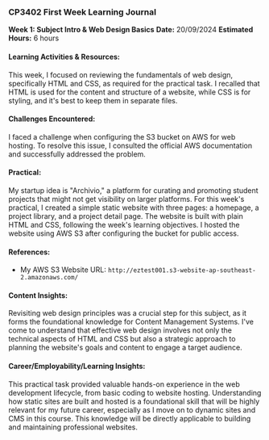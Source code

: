 ### CP3402 First Week Learning Journal

**Week 1: Subject Intro & Web Design Basics**
**Date:** 20/09/2024
**Estimated Hours:** 6 hours

#### **Learning Activities & Resources:**
This week, I focused on reviewing the fundamentals of web design, specifically HTML and CSS, as required for the practical task. I recalled that HTML is used for the content and structure of a website, while CSS is for styling, and it's best to keep them in separate files.

#### **Challenges Encountered:**
I faced a challenge when configuring the S3 bucket on AWS for web hosting. To resolve this issue, I consulted the official AWS documentation and successfully addressed the problem.

#### **Practical:**
My startup idea is "Archivio," a platform for curating and promoting student projects that might not get visibility on larger platforms. For this week's practical, I created a simple static website with three pages: a homepage, a project library, and a project detail page. The website is built with plain HTML and CSS, following the week's learning objectives. I hosted the website using AWS S3 after configuring the bucket for public access.

#### **References:**
* My AWS S3 Website URL: `http://eztest001.s3-website-ap-southeast-2.amazonaws.com/`

#### **Content Insights:**
Revisiting web design principles was a crucial step for this subject, as it forms the foundational knowledge for Content Management Systems. I've come to understand that effective web design involves not only the technical aspects of HTML and CSS but also a strategic approach to planning the website's goals and content to engage a target audience.

#### **Career/Employability/Learning Insights:**
This practical task provided valuable hands-on experience in the web development lifecycle, from basic coding to website hosting. Understanding how static sites are built and hosted is a foundational skill that will be highly relevant for my future career, especially as I move on to dynamic sites and CMS in this course. This knowledge will be directly applicable to building and maintaining professional websites.

